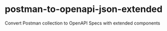 # postman-to-openapi-json-extended
Convert Postman collection to OpenAPI Specs with extended components
